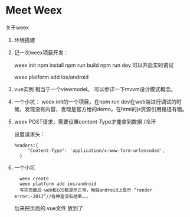 # Meet Weex

关于weex

1. 环境搭建
2. 记一次weex项目开发：

   weex init npm install npm run build npm run dev 可以开启实时调试

   weex platform add ios/android

3. vue实例 相当于一个viewmodel。 可以参详一下mvvm设计模式概念。
4. 一个小坑： weex init的一个项目，在npm run dev在web端进行调试的时候，发现没有内容，发现是官方给的demo，在html的js资源引用路径有错。
5. weex POST请求，需要设置content-Type才能拿到数据 /冷汗

   设置请求头：

   ```text
   headers:{   
        "Content-Type": 'application/x-www-form-urlencoded',              
     }
   ```

6. 一个小坑

   ```text
     weex create
     weex platform add ios/android
     写完页面后 web和iOS都显示正常，唯独android上显示 “render error:-2013”//各种查没有结果。。。
   ```

   后来把页面的.vue文件 放到了

